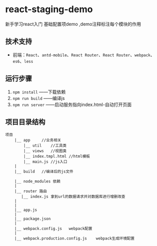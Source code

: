 # react-staging-demo
新手学习react入门 基础配置项demo ,demo注释标注每个模块的作用


## 技术支持
- 前端：`React`、`antd-mobile`、`React Router`、`React Router`、`webpack`、`es6`、`less`


## 运行步骤
1. `npm install`  ——下载依赖
2. `npm run build` ——编译js
3. `npm run server`  ——启动服务指向index.html-自动打开页面



## 项目目录结构

```
项目
    |__ app     //业务相关
        |__ util    //工具类
        |__ views   //视图类
        |__ index.tmpl.html //html模板
        |__ main.js //js入口
    |
    |__ build   //编译后的js文件
     
    |__ node_modules 依赖
    |
    |__ router 路由
       |__ index.js 拿到url的数据请求并对数据库进行增删改查
    |
    |
    |__ app.js  
    |
    |__ package.json 
    |
    |__ webpack.config.js   webpack配置
    |
    |__ webpack.production.config.js    webpack生成环境配置
           

```
